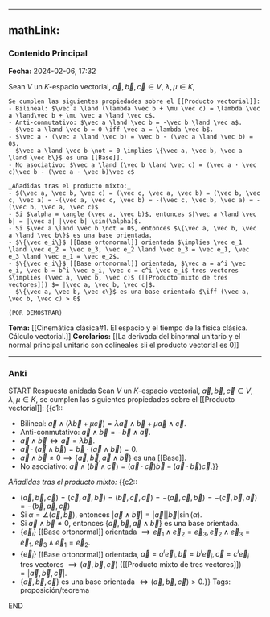 
---
mathLink:
---
### Contenido Principal

**Fecha:** 2024-02-06, 17:32

Sean $V$ un $K$-espacio vectorial, $\vec a, \vec b, \vec c \in V$, $\lambda, \mu \in K$,

```ad-proposition
Se cumplen las siguientes propiedades sobre el [[Producto vectorial]]:
- Bilineal: $\vec a \land (\lambda \vec b + \mu \vec c) = \lambda \vec a \land\vec b + \mu \vec a \land \vec c$.
- Anti-conmutativo: $\vec a \land \vec b = -\vec b \land \vec a$.
- $\vec a \land \vec b = 0 \iff \vec a = \lambda \vec b$.
- $\vec a · (\vec a \land \vec b) = \vec b · (\vec a \land \vec b) = 0$.
- $\vec a \land \vec b \not = 0 \implies \{\vec a, \vec b, \vec a \land \vec b\}$ es una [[Base]].
- No asociativo: $\vec a \land (\vec b \land \vec c) = (\vec a · \vec c)\vec b - (\vec a · \vec b)\vec c$

_Añadidas tras el producto mixto:_
- $(\vec a, \vec b, \vec c) = (\vec c, \vec a, \vec b) = (\vec b, \vec c, \vec a) = -(\vec a, \vec c, \vec b) = -(\vec c, \vec b, \vec a) = -(\vec b, \vec a, \vec c)$ 
- Si $\alpha = \angle (\vec a, \vec b)$, entonces $|\vec a \land \vec b| = |\vec a| |\vec b| \sin(\alpha)$.
- Si $\vec a \land \vec b \not = 0$, entonces $\{\vec a, \vec b, \vec a \land \vec b\}$ es una base orientada.
- $\{\vec e_i\}$ [[Base ortonormal]] orientada $\implies \vec e_1 \land \vec e_2 = \vec e_3, \vec e_2 \land \vec e_3 = \vec e_1, \vec e_3 \land \vec e_1 = \vec e_2$.
- $\{\vec e_i\}$ [[Base ortonormal]] orientada, $\vec a = a^i \vec e_i, \vec b = b^i \vec e_i, \vec c = c^i \vec e_i$ tres vectores $\implies (\vec a, \vec b, \vec c)$ ([[Producto mixto de tres vectores]]) $= |\vec a, \vec b, \vec c|$.
- $\{\vec a, \vec b, \vec c\}$ es una base orientada $\iff (\vec a, \vec b, \vec c) > 0$

```


```ad-proof
(POR DEMOSTRAR)
```

**Tema:** [[Cinemática clásica#1. El espacio y el tiempo de la física clásica. Cálculo vectorial.]]
**Corolarios:** [[La derivada del binormal unitario y el normal principal unitario son colineales sii el producto vectorial es 0]]

---
### Anki

START
Respuesta anidada
Sean $V$ un $K$-espacio vectorial, $\vec a, \vec b, \vec c \in V$, $\lambda, \mu \in K$, se cumplen las siguientes propiedades sobre el [[Producto vectorial]]:
{{c1::
- Bilineal: $\vec a \land (\lambda \vec b + \mu \vec c) = \lambda \vec a \land\vec b + \mu \vec a \land \vec c$.
- Anti-conmutativo: $\vec a \land \vec b = -\vec b \land \vec a$.
- $\vec a \land \vec b \iff \vec a = \lambda \vec b$.
- $\vec a · (\vec a \land \vec b) = \vec b · (\vec a \land \vec b) = 0$.
- $\vec a \land \vec b \not = 0 \implies \{\vec a, \vec b, \vec a \land \vec b\}$ es una [[Base]].
- No asociativo: $\vec a \land (\vec b \land \vec c) = (\vec a · \vec c)\vec b - (\vec a · \vec b)\vec c$.}}

_Añadidas tras el producto mixto:_
{{c2::
- $(\vec a, \vec b, \vec c) = (\vec c, \vec a, \vec b) = (\vec b, \vec c, \vec a) = -(\vec a, \vec c, \vec b) = -(\vec c, \vec b, \vec a) = -(\vec b, \vec a, \vec c)$ 
- Si $\alpha = \angle (\vec a, \vec b)$, entonces $|\vec a \land \vec b| = |\vec a| |\vec b| \sin(\alpha)$.
- Si $\vec a \land \vec b \not = 0$, entonces $\{\vec a, \vec b, \vec a \land \vec b\}$ es una base orientada.
- $\{\vec e_i\}$ [[Base ortonormal]] orientada $\implies \vec e_1 \land \vec e_2 = \vec e_3, \vec e_2 \land \vec e_3 = \vec e_1, \vec e_3 \land \vec e_1 = \vec e_2$.
- $\{\vec e_i\}$ [[Base ortonormal]] orientada, $\vec a = a^i \vec e_i, \vec b = b^i \vec e_i, \vec c = c^i \vec e_i$ tres vectores $\implies (\vec a, \vec b, \vec c)$ ([[Producto mixto de tres vectores]]) $= |\vec a, \vec b, \vec c|$.
- $\{\vec a, \vec b, \vec c\}$ es una base orientada $\iff (\vec a, \vec b, \vec c) > 0$.}}
Tags: proposición/teorema
<!--ID: 1707241941223-->
END
